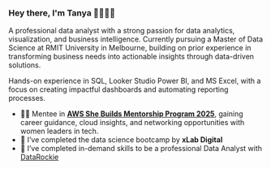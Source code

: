 ### Hey there, I'm Tanya 👧🏻💡👋

A professional data analyst with a strong passion for data analytics, visualization, and business intelligence. 
Currently pursuing a Master of Data Science at RMIT University in Melbourne, building on prior experience in transforming business needs into actionable insights through data-driven solutions.

Hands-on experience in SQL, Looker Studio Power BI, and MS Excel, with a focus on creating impactful dashboards and automating reporting processes.
- 💪🏻 Mentee in **[AWS She Builds Mentorship Program 2025](https://www.linkedin.com/company/aws-she-builds-mentorship-program/posts/?feedView=all)**, gaining career guidance, cloud insights, and networking opportunities with women leaders in tech.
- 🌱 I’ve completed the data science bootcamp by **xLab Digital**
- 🔭 I’ve completed in-demand skills to be a professional Data Analyst with [DataRockie](https://datarockie.com/data-science-bootcamp/) 

<!--
**TanyamonSiri/TanyamonSiri** is a ✨ _special_ ✨ repository because its `README.md` (this file) appears on your GitHub profile.

Here are some ideas to get you started:

- 🔭 I’m currently working on ...
- 🌱 I’m currently learning ...
- 👯 I’m looking to collaborate on ...
- 🤔 I’m looking for help with ...
- 💬 Ask me about ...
- 📫 How to reach me: ...
- 😄 Pronouns: ...
- ⚡ Fun fact: ...
-->
